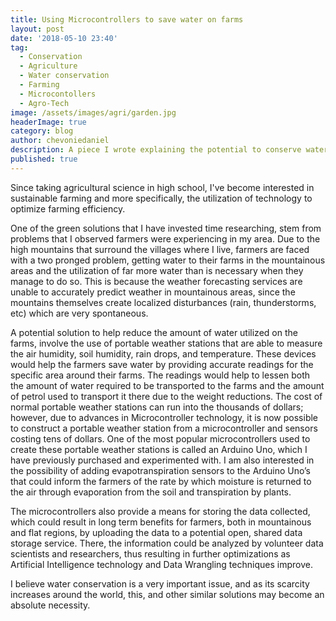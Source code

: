 ```yaml
---
title: Using Microcontrollers to save water on farms
layout: post
date: '2018-05-10 23:40'
tag:
  - Conservation
  - Agriculture
  - Water conservation
  - Farming
  - Microcontollers
  - Agro-Tech
image: /assets/images/agri/garden.jpg
headerImage: true
category: blog
author: chevoniedaniel
description: A piece I wrote explaining the potential to conserve water use on farms using Microcontrollers.
published: true
---
```


Since taking agricultural science in high school, I've become interested in sustainable farming and more specifically, the utilization of technology to optimize farming efficiency.

One of the green solutions that I have invested time researching, stem from problems that I observed farmers were experiencing in my area. Due to the high mountains that surround the villages where I live, farmers are faced with a two pronged problem, getting water to their farms in the mountainous areas and the utilization of far more water than is necessary when they manage to do so. This is because the weather forecasting services are unable to accurately predict weather in mountainous areas, since the mountains themselves create localized disturbances (rain, thunderstorms, etc) which are very spontaneous.

A potential solution to help reduce the amount of water utilized on the farms, involve the use of portable weather stations that are able to measure the air humidity, soil humidity, rain drops, and temperature. These devices would help the farmers save water by providing accurate readings for the specific area around their farms. The readings would help to lessen both the amount of water required to be transported to the farms and the amount of petrol used to transport it there due to the weight reductions. The cost of normal portable weather stations can run into the thousands of dollars; however, due to advances in Microcontroller technology, it is now possible to construct a portable weather station from a microcontroller and sensors costing tens of dollars. One of the most popular microcontrollers used to create these portable weather stations is called an Arduino Uno, which I have previously purchased and experimented with. I am also interested in the possibility of adding evapotranspiration sensors to the Arduino Uno’s that could inform the farmers of the rate by which moisture is returned to the air through evaporation from the soil and transpiration by plants.

The microcontrollers also provide a means for storing the data collected, which could result in long term benefits for farmers, both in mountainous and flat regions, by uploading the data to a potential open, shared data storage service. There, the information could be analyzed by volunteer data scientists and researchers, thus resulting in further optimizations as Artificial Intelligence technology and Data Wrangling techniques improve.

I believe water conservation is a very important issue, and as its scarcity increases around the world, this, and other similar solutions may become an absolute necessity.